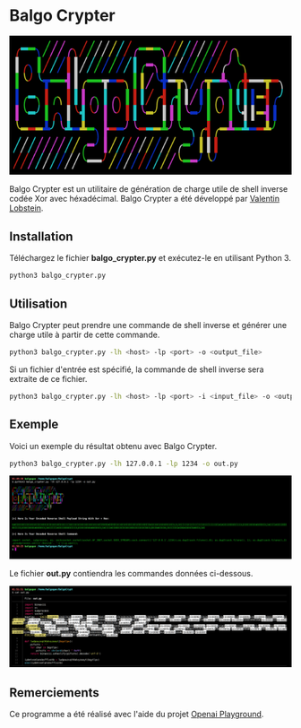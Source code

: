 

# Balgo Crypter

![](images/banner.png)

Balgo Crypter est un utilitaire de génération de charge utile de shell inverse codée Xor avec héxadécimal. Balgo Crypter a été développé par [Valentin Lobstein](https://github.com/Chocapikk).

## Installation

Téléchargez le fichier **balgo_crypter.py** et exécutez-le en utilisant Python 3.

```sh
python3 balgo_crypter.py
```

## Utilisation

Balgo Crypter peut prendre une commande de shell inverse et générer une charge utile à partir de cette commande.

```sh
python3 balgo_crypter.py -lh <host> -lp <port> -o <output_file>
```

Si un fichier d'entrée est spécifié, la commande de shell inverse sera extraite de ce fichier.

```sh
python3 balgo_crypter.py -lh <host> -lp <port> -i <input_file> -o <output_file>
```

## Exemple

Voici un exemple du résultat obtenu avec Balgo Crypter.

```sh
python3 balgo_crypter.py -lh 127.0.0.1 -lp 1234 -o out.py
```

![](images/example1.png)

Le fichier **out.py** contiendra les commandes données ci-dessous.

![](images/example2.png)

## Remerciements

Ce programme a été réalisé avec l'aide du projet [Openai Playground](https://github.com/openai/playground).
